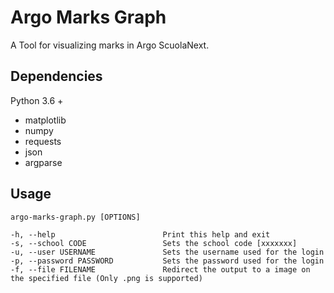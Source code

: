 # Argo Marks Graph

A Tool for visualizing marks in Argo ScuolaNext.

## Dependencies
Python 3.6 +
- matplotlib
- numpy
- requests
- json
- argparse

## Usage
    argo-marks-graph.py [OPTIONS]

    -h, --help                        Print this help and exit
    -s, --school CODE                 Sets the school code [xxxxxxx]
    -u, --user USERNAME               Sets the username used for the login
    -p, --password PASSWORD           Sets the password used for the login
    -f, --file FILENAME               Redirect the output to a image on the specified file (Only .png is supported)
